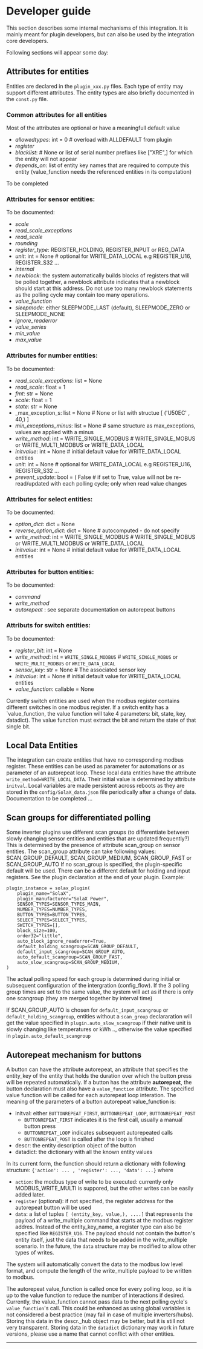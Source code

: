 # Developer guide

This section describes some internal mechanisms of this integration. It is mainly meant for plugin developers, but can also be used by the integration core developers.

Following sections will appear some day:
## Attributes for entities

Entities are declared in the `plugin_xxx.py` files.
Each type of entity may support different attributes.
The entity types are also briefly documented in the `const.py` file.

### Common attributes for all entities

Most of the attributes are optional or have a meaningfull default value

 * _allowedtypes_: int = 0  # overload with ALLDEFAULT from plugin
 * _register_
 * _blacklist_: # None or list of serial number prefixes like ["XRE",] for which the entity will not appear
 * _depends_on_: list of entity key names that are required to compute this entity (value_function needs the referenced entities in its computation)

To be completed

### Attributes for sensor entities:

To be documented:

* _scale_
* _read_scale_exceptions_
* _read_scale_
* _rounding_
* _register_type_: REGISTER_HOLDING, REGISTER_INPUT or REG_DATA
* _unit_: int = None  #  optional for WRITE_DATA_LOCAL e.g REGISTER_U16, REGISTER_S32 ...
* _internal_
* _newblock_: the system automatically builds blocks of registers that will be polled together, a newblock attribute indicates that a newblock should start at this address. Do not use too many newblock statements as the polling cycle may contain too many operations.
* _value_function_
* _sleepmode_: either SLEEPMODE_LAST (default), SLEEPMODE_ZERO or SLEEPMODE_NONE 
* _ignore_readerror_
* _value_series_
* _min_value_
* _max_value_

### Attributes for number entities:

To be documented:

* _read_scale_exceptions_: list = None
* _read_scale_: float = 1
* _fmt_: str = None
* _scale_: float = 1
* _state_: str = None
* _max_exception_s: list = None  #  None or list with structue [ ('U50EC' , 40,) ]
* _min_exceptions_minus_: list = None  # same structure as max_exceptions, values are applied with a minus
* _write_method_: int = WRITE_SINGLE_MODBUS  # WRITE_SINGLE_MOBUS or WRITE_MULTI_MODBUS or WRITE_DATA_LOCAL
* _initvalue_: int = None  # initial default value for WRITE_DATA_LOCAL entities
* _unit_: int = None  #  optional for WRITE_DATA_LOCAL e.g REGISTER_U16, REGISTER_S32 ...
* _prevent_update_: bool = (
        False  # if set to True, value will not be re-read/updated with each polling cycle; only when read value changes

### Attributes for select entities:

To be documented:
    
* _option_dict_: dict = None
* _reverse_option_dict_: dict = None  # autocomputed - do not specify
* _write_method_: int = WRITE_SINGLE_MODBUS  # WRITE_SINGLE_MOBUS or WRITE_MULTI_MODBUS or WRITE_DATA_LOCAL
* _initvalue_: int = None  # initial default value for WRITE_DATA_LOCAL entities

### Attributes for button entities:

To be documented:

* _command_
* _write_method_
* _autorepeat_ : see separate documentation on autorepeat buttons

### Attributs for switch entities:

To be documented:

* _register_bit_: int = None
* _write_method_: int = `WRITE_SINGLE_MODBUS`  # `WRITE_SINGLE_MOBUS` or `WRITE_MULTI_MODBUS` or `WRITE_DATA_LOCAL`
* _sensor_key_: str = None  # The associated sensor key
* _initvalue_: int = None  # initial default value for WRITE_DATA_LOCAL entities
* _value_function_: callable = None

Currently switch entities are used when the modbus register contains different switches in one modbus register. 
If a switch entity has a `value_function, the value function will take 4 parameters: bit, state, key, datadict). The value function must extract the bit and return the state of that single bit.


## Local Data Entities
The integration can create entities that have no corresponding modbus register. These entities can be used as parameter for automations or as parameter of an autorepeat loop. These local data entities have the attribute `write_method=WRITE_LOCAL_DATA`.
Their initial value is determined by attribute `initval`.
Local variables are made persistent across reboots as they are stored in the `config/SolaX_data.json` file periodically after a change of data.
Documentation to be completed ...

## Scan groups for differentiated polling
Some inverter plugins use different scan groups (to differentiate between slowly changing sensor entities and entities that are updated frequently?)
This is determined by the presence of attribute scan_group on sensor entities.
The scan_group attribute can take following values: SCAN_GROUP_DEFAULT, SCAN_GROUP_MEDIUM,  SCAN_GROUP_FAST or SCAN_GROUP_AUTO
If no scan_group is specified, the plugin-specific default will be used. There can be a different default for holding and input registers. See the plugin declaration at the end of your plugin. Example: 
```
plugin_instance = solax_plugin(
    plugin_name="SolaX",
    plugin_manufacturer="SolaX Power",
    SENSOR_TYPES=SENSOR_TYPES_MAIN,
    NUMBER_TYPES=NUMBER_TYPES,
    BUTTON_TYPES=BUTTON_TYPES,
    SELECT_TYPES=SELECT_TYPES,
    SWITCH_TYPES=[],
    block_size=100,
    order32="little",
    auto_block_ignore_readerror=True,
    default_holding_scangroup=SCAN_GROUP_DEFAULT, 
    default_input_scangroup=SCAN_GROUP_AUTO,
    auto_default_scangroup=SCAN_GROUP_FAST,
    auto_slow_scangroup=SCAN_GROUP_MEDIUM,
)
``` 
The actual polling speed for each group is determined during initial or subsequent configuration of the intergration (config_flow).
If the 3 polling group times are set to the same value, the system will act as if there is only one scangroup (they are merged together by interval time)

If SCAN_GROUP_AUTO is chosen for `default_input_scangroup` or `default_holding_scangroup`, entities without a `scan_group` declararation will get the value specified in `plugin.auto_slow_scangroup` if their native unit is slowly changing like temperatures or kWh .., otherwise the value specified in `plugin.auto_default_scangroup`


## Autorepeat mechanism for buttons

A button can have the attribute autorepeat, an attribute that specifies the entity_key of the entity that holds the duration over which the button press will be repeated automatically.
If a button has the attribute **autorepeat**, the button declaration must also have a `value_function` attribute. The specified value function will be called for each autorepeat loop interation.
The meaning of the parameters of a button autorepeat value_function is:

- initval: either `BUTTONREPEAT_FIRST`, `BUTTONREPEAT_LOOP`, `BUTTONREPEAT_POST`
    - `BUTTONREPEAT_FIRST` indicates it is the first call, usually a manual button press
    - `BUTTONREPEAT_LOOP` indicates subsequent autorepeated calls
    - `BUTTONREPEAT_POST` is called after the loop is finished 
- descr: the entity description object of the button
- datadict: the dictionary with all the known entity values
  
In its current form, the function should return a dictionary with following structure: 
`{'action': ... , 'register': ..., 'data': ...}` where


- `action`: the modbus type of write to be executed: currently only MODBUS_WRITE_MULTI is suppored, but the other writes can be easily added later.
- `register` (optional): if not specified, the register address for the autorepeat button will be used
- `data`: a list of tuples `[ (entity_key, value,), ....]` that represents the payload of a write_multiple command that starts at the modbus register addres. Instead of the entity_key_name, a register type can also be specified like `REGISTER_U16`. The payload should not contain the button's entity itself, just the data that needs to be added in the write_multiple scenario. In the future, the `data` structure may be modified to allow other types of writes.
  
The system will automatically convert the data to the modbus low level format, and compute the length of the write_multiple payload to be written to modbus.

The autorepeat value_function is called once for every polling loop, so it is up to the value function to reduce the number of interactions if desired. Currently, the value_function cannot pass data to the next polling cycle's `value_function`'s call. This could be enhanced as using global variables is not considered a best practice (may fail in case of multiple inverters/hubs). Storing this data in the descr._hub object may be better, but it is still not very transparent. Storing data in the `datadict` dictionary may work in future versions, please use a name that cannot conflict with other entities.
____
